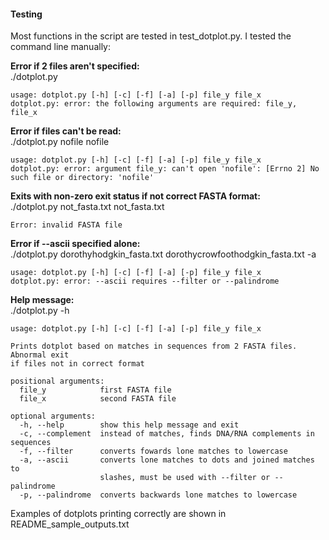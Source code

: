 #### Testing

Most functions in the script are tested in test_dotplot.py. I tested the command line manually:


**Error if 2 files aren't specified:**  
./dotplot.py  
``` 
usage: dotplot.py [-h] [-c] [-f] [-a] [-p] file_y file_x  
dotplot.py: error: the following arguments are required: file_y, file_x
```


**Error if files can't be read:**  
./dotplot.py nofile nofile  
```
usage: dotplot.py [-h] [-c] [-f] [-a] [-p] file_y file_x  
dotplot.py: error: argument file_y: can't open 'nofile': [Errno 2] No such file or directory: 'nofile'
```


**Exits with non-zero exit status if not correct FASTA format:**  
./dotplot.py not_fasta.txt not_fasta.txt  
```
Error: invalid FASTA file
```


**Error if --ascii specified alone:**  
./dotplot.py dorothyhodgkin_fasta.txt dorothycrowfoothodgkin_fasta.txt -a  
```
usage: dotplot.py [-h] [-c] [-f] [-a] [-p] file_y file_x  
dotplot.py: error: --ascii requires --filter or --palindrome
```


**Help message:**  
./dotplot.py -h  
```
usage: dotplot.py [-h] [-c] [-f] [-a] [-p] file_y file_x  

Prints dotplot based on matches in sequences from 2 FASTA files. Abnormal exit
if files not in correct format  

positional arguments:  
  file_y            first FASTA file  
  file_x            second FASTA file  

optional arguments:  
  -h, --help        show this help message and exit  
  -c, --complement  instead of matches, finds DNA/RNA complements in sequences  
  -f, --filter      converts fowards lone matches to lowercase  
  -a, --ascii       converts lone matches to dots and joined matches to  
                    slashes, must be used with --filter or --palindrome  
  -p, --palindrome  converts backwards lone matches to lowercase
```  


Examples of dotplots printing correctly are shown in README_sample_outputs.txt
